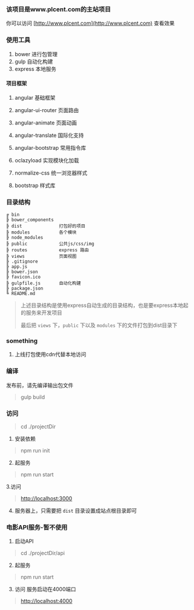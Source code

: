 ### 该项目是www.plcent.com的主站项目
你可以访问 [http://www.plcent.com](http://www.plcent.com) 查看效果
### 使用工具
1. bower	进行包管理
2. gulp		自动化构建
3. express	本地服务

#### 项目框架
1. angular				基础框架
2. angular-ui-router	页面路由
3. angular-animate		页面动画
4. angular-translate	国际化支持
5. angular-bootstrap	常用指令库
6. oclazyload 			实现模块化加载

7. normalize-css		统一浏览器样式
8. bootstrap			样式库

### 目录结构
```
╔ bin
╠ bower_components
╠ dist 				打包好的项目
╠ modules 			各个模块
╠ node_modules
╠ public			公共js/css/img
╠ routes			express 路由
╠ views				页面视图
╠ .gitignore
╠ app.js 			
╠ bower.json
╠ favicon.ico
╠ gulpfile.js 		自动化构建
╠ package.json 		
╚ README.md
```
> 上述目录结构是使用express自动生成的目录结构，也是要express本地起的服务来开发项目
>
> 最后把 `views` 下，`public` 下以及 `modules` 下的文件打包到dist目录下

### something
1. 上线打包使用cdn代替本地访问

### 编译
发布前，请先编译输出包文件
> gulp build

### 访问
> cd ./projectDir

1. 安装依赖
> npm run init

2. 起服务
> npm run start

3.访问
> [http://localhost:3000](http://localhost:3000)


4. 服务器上，只需要把 `dist` 目录设置成站点根目录即可

### 电影API服务-暂不使用

1. 启动API
> cd ./projectDir/api


2. 起服务
> npm run start

3. 访问
服务启动在4000端口
> [http://localhost:4000](http://localhost:4000)

